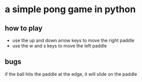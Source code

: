 # a simple pong game in python
## how to play
- use the up and down arrow keys to move the right paddle
- use the w and s keys to move the left paddle
## bugs
if the ball hits the paddle at the edge, it will slide on the paddle